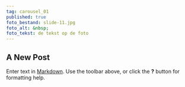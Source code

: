 ```yaml
---
tag: carousel_01
published: true
foto_bestand: slide-11.jpg
foto_alt: &nbsp;
foto_tekst: de tekst op de foto
---
```

## A New Post

Enter text in [Markdown](http://daringfireball.net/projects/markdown/). Use the toolbar above, or click the **?** button for formatting help.
